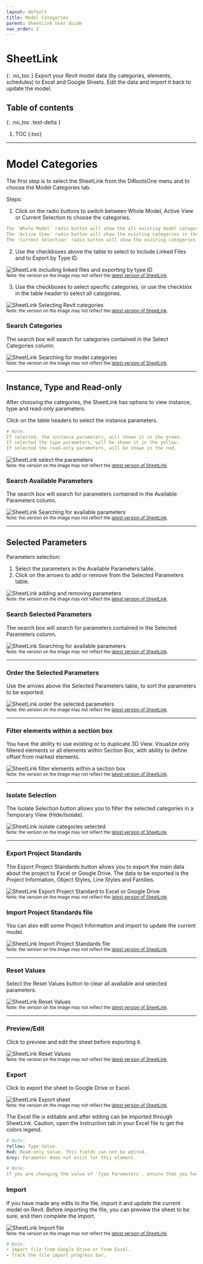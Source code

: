```yaml
---
layout: default
title: Model Categories
parent: SheetLink User Guide
nav_order: 2
---
```


# SheetLink
{: .no_toc }
Export your Revit model data (by categories, elements, schedules) to Excel and Google Sheets. Edit the data and import it back to update the model.
## Table of contents
{: .no_toc .text-delta }

1. TOC
{:toc}

---

# Model Categories

The first step is to select the SheetLink from the DiRootsOne menu and to choose the Model Categories tab. 

Steps:

1. Click on the radio buttons to switch between Whole Model, Active View or Current Selection to choose the categories.

```yaml
The 'Whole Model' radio button will show the all existing model categories.
The 'Active View' radio button will show the existing categories in the current view.
The 'Current Selection' radio button will show the existing categories in the current selection.
```

2. Use the checkboxes above the table to select to Include Linked Files and to Export by Type ID.

![SheetLink including linked files and exporting by type ID](../../assets\images\SH-LinkedFile-TypeID.gif)  
<sub>Note: the version on the image may not reflect the [latest version of SheetLink](https://diroots.com/revit-plugins/revit-to-excel-sheetlink/).</sub>

3. Use the checkboxes to select specific categories, or use the checkbox in the table header to select all categories.

![SheetLink Selecting Revit categories](../../assets\images\SH-Select-Categoriesgif.gif)  
<sub>Note: the version on the image may not reflect the [latest version of SheetLink](https://diroots.com/revit-plugins/revit-to-excel-sheetlink/).</sub>

### Search Categories

The search box will search for categories contained in the Select Categories column.  

![SheetLink Searching for model categories](../../assets\images\SH-Search-Categories.gif)  
<sub>Note: the version on the image may not reflect the [latest version of SheetLink](https://diroots.com/revit-plugins/revit-to-excel-sheetlink/).</sub>

---

## Instance, Type and Read-only

After choosing the categories, the SheetLink has options to view instance, type and read-only parameters.

Click on the table headers to select the instance parameters.

```yaml
# Note:  
If selected, the instance parameters, will shown it in the green.
If selected the type parameters, will be shown it in the yellow.
If selected the read-only parameters, will be shown in the red.
```

![SheetLink select the parameters](../../assets\images\SH-Select-Parameters-gif.gif)  
<sub>Note: the version on the image may not reflect the [latest version of SheetLink](https://diroots.com/revit-plugins/revit-to-excel-sheetlink/).</sub>

### Search Available Parameters

The search box will search for parameters contained in the Available Parameters column.  

![SheetLink Searching for available parameters](../../assets\images\SH-Search-Parameters.gif)  
<sub>Note: the version on the image may not reflect the [latest version of SheetLink](https://diroots.com/revit-plugins/revit-to-excel-sheetlink/).</sub>

---

## Selected Parameters

Parameters selection:
1. Select the parameters in the Available Parameters table.
2. Click on the arrows to add or remove from the Selected Parameters table.

![SheetLink adding and removing parameters](../../assets\images\SH-Add-Remove-Parameters.gif.gif)  
<sub>Note: the version on the image may not reflect the [latest version of SheetLink](https://diroots.com/revit-plugins/revit-to-excel-sheetlink/).</sub>

### Search Selected Parameters

The search box will search for parameters contained in the Selected Parameters column.  

![SheetLink Searching for available parameters](../../assets\images\SH-Search-Selected-Parameters.gif)  
<sub>Note: the version on the image may not reflect the [latest version of SheetLink](https://diroots.com/revit-plugins/revit-to-excel-sheetlink/).</sub>

---

### Order the Selected Parameters

Use the arrows above the Selected Parameters table, to sort the parameters to be exported.  

![SheetLink order the selected parameters](../../assets\images\SH-Mc-bx.gif)  
<sub>Note: the version on the image may not reflect the [latest version of SheetLink](https://diroots.com/revit-plugins/revit-to-excel-sheetlink/).</sub>

---

### Filter elements within a section box

You have the ability to use existing or to duplicate 3D View. Visualize only filtered elements or all elements within Section Box, with ability to define offset from marked elements.

![SheetLink filter elements within a section box](../../assets\images\SH-Isolate-Seletection.gif)  
<sub>Note: the version on the image may not reflect the [latest version of SheetLink](https://diroots.com/revit-plugins/revit-to-excel-sheetlink/).</sub>

---

### Isolate Selection

The Isolate Selection button allows you to filter the selected categories in a Temporary View (Hide/Isolate).

![SheetLink isolate categories selected](../../assets\images\SH-Isolate-Seletection.gif)  
<sub>Note: the version on the image may not reflect the [latest version of SheetLink](https://diroots.com/revit-plugins/revit-to-excel-sheetlink/).</sub>

---

### Export Project Standards

The Export Project Standards button allows you to export the main data about the project to Excel or Google Drive. The data to be exported is the Project Information, Object Styles, Line Styles and Families.

![SheetLink Export Project Standard to Excel or Google Drive](../../assets\images\SH-ac-ExportProjectStandard.gif)  
<sub>Note: the version on the image may not reflect the [latest version of SheetLink](https://diroots.com/revit-plugins/revit-to-excel-sheetlink/).</sub>

### Import Project Standards file

You can also edit some Project Information and import to update the current model.

![SheetLink Import Project Standards file](../../assets\images\SH-El-ImportProject.gif)  
<sub>Note: the version on the image may not reflect the [latest version of SheetLink](https://diroots.com/revit-plugins/revit-to-excel-sheetlink/).</sub>

---

### Reset Values

Select the Reset Values button to clear all available and selected parameters.

![SheetLink Reset Values](../../assets\images\SH-Mc-ResetValue.png)  
<sub>Note: the version on the image may not reflect the [latest version of SheetLink](https://diroots.com/revit-plugins/revit-to-excel-sheetlink/).</sub>

---

### Preview/Edit

Click to preview and edit the sheet before exporting it.

![SheetLink Reset Values](../../assets\images\SH-Preview-Edit.gif)  
<sub>Note: the version on the image may not reflect the [latest version of SheetLink](https://diroots.com/revit-plugins/revit-to-excel-sheetlink/).</sub>

### Export

Click to export the sheet to Google Drive or Excel.

![SheetLink Export sheet](../../assets\images\SH-Export.png)  
<sub>Note: the version on the image may not reflect the [latest version of SheetLink](https://diroots.com/revit-plugins/revit-to-excel-sheetlink/).</sub>

The Excel file is editable and after editing can be imported through SheetLink.
Caution, open the Instruction tab in your Excel file to get the colors legend. 

```yaml
# Note:  
Yellow: Type Value
Red: Read-only Value. This fields can not be edited.
Grey: Parameter does not exist for this element.
```

```yaml
# Note:  
If you are changing the value of 'Type Parameters', ensure that you have the same value for all elements with the same 'Type ID'
```

### Import

If you have made any edits to the file, import it and update the current model on Revit. Before importing the file, you can preview the sheet to be sure, and then complete the import.

![SheetLink Import file](../../assets\images\SH-ImportFile.png)  
<sub>Note: the version on the image may not reflect the [latest version of SheetLink](https://diroots.com/revit-plugins/revit-to-excel-sheetlink/).</sub>

```yaml
# Note:  
- Import file from Google Drive or from Excel.
- Track the file import progress bar.
```
